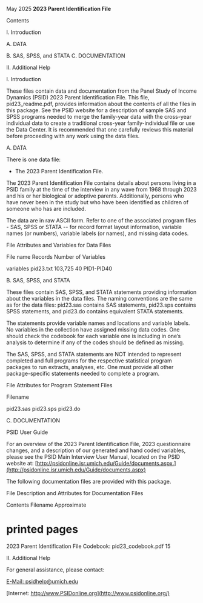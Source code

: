 May 2025
**2023 Parent Identification File**


Contents

I. Introduction

A. DATA

B. SAS, SPSS, and STATA
C. DOCUMENTATION

II. Additional Help


I. Introduction

These files contain data and documentation from the Panel Study of Income Dynamics
(PSID) 2023 Parent Identification File. This file, pid23_readme.pdf, provides
information about the contents of all the files in this package. See the PSID website for a
description of sample SAS and SPSS programs needed to merge the family-year data
with the cross-year individual data to create a traditional cross-year family-individual file
or use the Data Center. It is recommended that one carefully reviews this material before
proceeding with any work using the data files.

A. DATA

There is one data file:

- The 2023 Parent Identification File.

The 2023 Parent Identification File contains details about persons living in a PSID family
at the time of the interview in any wave from 1968 through 2023 and his or her biological
or adoptive parents. Additionally, persons who have never been in the study but who
have been identified as children of someone who has are included.

The data are in raw ASCII form. Refer to one of the associated program files - SAS,
SPSS or STATA -- for record format layout information, variable names (or numbers),
variable labels (or names), and missing data codes.


File Attributes and Variables for Data Files

File name Records Number of Variables

variables
pid23.txt 103,725 40 PID1-PID40


B. SAS, SPSS, and STATA

These files contain SAS, SPSS, and STATA statements providing information about the
variables in the data files. The naming conventions are the same as for the data files:
pid23.sas contains SAS statements, pid23.sps contains SPSS statements, and pid23.do
contains equivalent STATA statements.

The statements provide variable names and locations and variable labels. No variables in
the collection have assigned missing data codes. One should check the codebook for
each variable one is including in one’s analysis to determine if any of the codes should be
defined as missing.

The SAS, SPSS, and STATA statements are NOT intended to represent completed and
full programs for the respective statistical program packages to run extracts, analyses, etc.
One must provide all other package-specific statements needed to complete a program.

File Attributes for Program Statement Files

Filename

pid23.sas
pid23.sps
pid23.do


C. DOCUMENTATION

PSID User Guide

For an overview of the 2023 Parent Identification File, 2023 questionnaire changes, and a
description of our generated and hand coded variables, please see the PSID Main
Interview User Manual, located on the PSID website at:
[http://psidonline.isr.umich.edu/Guide/documents.aspx.](http://psidonline.isr.umich.edu/Guide/documents.aspx)

The following documentation files are provided with this package.

File Description and Attributes for Documentation Files

Contents Filename Approximate
# printed pages
2023 Parent Identification File
Codebook:        pid23_codebook.pdf 15


II. Additional Help

For general assistance, please contact:

[E-Mail:  psidhelp@umich.edu](mailto:psidhelp@umich.edu)

[Internet: http://www.PSIDonline.org](http://www.psidonline.org/)


